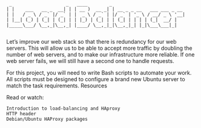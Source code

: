 ```
 _                    _   ____        _                           
| |    ___   __ _  __| | | __ )  __ _| | __ _ _ __   ___ ___ _ __ 
| |   / _ \ / _` |/ _` | |  _ \ / _` | |/ _` | '_ \ / __/ _ \ '__|
| |__| (_) | (_| | (_| | | |_) | (_| | | (_| | | | | (_|  __/ |   
|_____\___/ \__,_|\__,_| |____/ \__,_|_|\__,_|_| |_|\___\___|_|   
                                                                  
```
Let’s improve our web stack so that there is redundancy for our web servers. This will allow us to be able to accept more traffic by doubling the number of web servers, and to make our infrastructure more reliable. If one web server fails, we will still have a second one to handle requests.

For this project, you will need to write Bash scripts to automate your work. All scripts must be designed to configure a brand new Ubuntu server to match the task requirements.
Resources

Read or watch:

    Introduction to load-balancing and HAproxy
    HTTP header
    Debian/Ubuntu HAProxy packages

